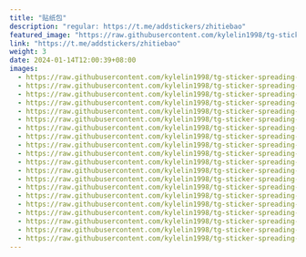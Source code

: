 ```yaml
---
title: "贴纸包"
description: "regular: https://t.me/addstickers/zhitiebao"
featured_image: "https://raw.githubusercontent.com/kylelin1998/tg-sticker-spreading-worldwide-images/main/img/6b8a9d56-05c9-4146-9d8c-0c7e5388a649.jpg"
link: "https://t.me/addstickers/zhitiebao"
weight: 3
date: 2024-01-14T12:00:39+08:00
images:
  - https://raw.githubusercontent.com/kylelin1998/tg-sticker-spreading-worldwide-images/main/img/6b8a9d56-05c9-4146-9d8c-0c7e5388a649.jpg
  - https://raw.githubusercontent.com/kylelin1998/tg-sticker-spreading-worldwide-images/main/img/4edc5665-18ec-4de4-8f9b-75c1f6e84ec5.jpg
  - https://raw.githubusercontent.com/kylelin1998/tg-sticker-spreading-worldwide-images/main/img/213957d1-877a-4c59-bb0c-a21ff095b388.jpg
  - https://raw.githubusercontent.com/kylelin1998/tg-sticker-spreading-worldwide-images/main/img/f408b28f-3a9a-4e98-8861-2bd58a153959.jpg
  - https://raw.githubusercontent.com/kylelin1998/tg-sticker-spreading-worldwide-images/main/img/c23b3166-a279-4717-84f0-70c064bdaf64.jpg
  - https://raw.githubusercontent.com/kylelin1998/tg-sticker-spreading-worldwide-images/main/img/f9ec24b6-556f-4848-b28f-79cbc7a77fba.jpg
  - https://raw.githubusercontent.com/kylelin1998/tg-sticker-spreading-worldwide-images/main/img/3092066b-7251-4a47-afe6-9e0d84262ba2.jpg
  - https://raw.githubusercontent.com/kylelin1998/tg-sticker-spreading-worldwide-images/main/img/e626d412-d91b-4129-a2d8-1f4a605dce4d.jpg
  - https://raw.githubusercontent.com/kylelin1998/tg-sticker-spreading-worldwide-images/main/img/1e5cc12c-e924-4d19-915f-142759d85e25.jpg
  - https://raw.githubusercontent.com/kylelin1998/tg-sticker-spreading-worldwide-images/main/img/352646d8-4967-4001-aef4-1b290e62979d.jpg
  - https://raw.githubusercontent.com/kylelin1998/tg-sticker-spreading-worldwide-images/main/img/3b7e3461-aa83-4e72-b5af-7636031632a7.jpg
  - https://raw.githubusercontent.com/kylelin1998/tg-sticker-spreading-worldwide-images/main/img/0f0885ee-5d06-4fd2-bab9-4d725f1ddee7.jpg
  - https://raw.githubusercontent.com/kylelin1998/tg-sticker-spreading-worldwide-images/main/img/f6ec0479-33d1-448c-8032-b5af543d7fb3.jpg
  - https://raw.githubusercontent.com/kylelin1998/tg-sticker-spreading-worldwide-images/main/img/cc2a2604-4ed7-4e07-bef8-3541074b9d76.jpg
  - https://raw.githubusercontent.com/kylelin1998/tg-sticker-spreading-worldwide-images/main/img/c632b6d2-1a2f-41ae-9ffe-dc095fa1b3fc.jpg
  - https://raw.githubusercontent.com/kylelin1998/tg-sticker-spreading-worldwide-images/main/img/c62b6fd7-6b8b-46e7-8cc6-91a41a44aed9.jpg
  - https://raw.githubusercontent.com/kylelin1998/tg-sticker-spreading-worldwide-images/main/img/f4c931bd-34c7-4d93-89a7-1d1f5f2de7ad.jpg
  - https://raw.githubusercontent.com/kylelin1998/tg-sticker-spreading-worldwide-images/main/img/31ffa26f-9488-406c-b7b4-0f008546aa84.jpg
  - https://raw.githubusercontent.com/kylelin1998/tg-sticker-spreading-worldwide-images/main/img/668f9f97-1329-4ce8-8601-3dc8e818cb84.jpg
  - https://raw.githubusercontent.com/kylelin1998/tg-sticker-spreading-worldwide-images/main/img/f6793894-63c1-4b57-a1f5-3775eab6c75e.jpg
---
```

